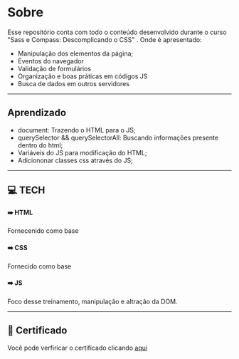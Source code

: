 # Sobre

Esse repositório conta com todo o conteúdo desenvolvido durante o curso "Sass e Compass: Descomplicando o CSS" . Onde é apresentado:

- Manipulação dos elementos da página;
- Eventos do navegador
- Validação de formulários
- Organização e boas práticas em códigos JS
- Busca de dados em outros servidores

---

## Aprendizado

- document: Trazendo o HTML para o JS;
- querySelector && querySelectorAll: Buscando informações presente dentro do html;
- Variáveis do JS para modificação do HTML;
- Adiciononar classes css através do JS;

---

## :computer: TECH

#### :arrow_right: HTML

Fornecenido como base

#### :arrow_right: CSS

Fornecido como base

#### :arrow_right: JS

Foco desse treinamento, manipulação e altração da DOM.

---

## :bookmark_tabs: Certificado

Você pode verfiricar o certificado clicando [aqui]()
